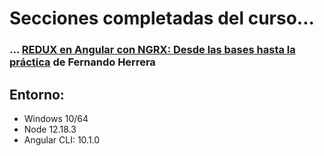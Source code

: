 # Secciones completadas del curso...
### ... [REDUX en Angular con NGRX: Desde las bases hasta la práctica](https://www.udemy.com/share/101AO8BUodc1dTRnw=/) de Fernando Herrera


 ## Entorno:
 - Windows 10/64
 - Node 12.18.3
 - Angular CLI: 10.1.0 
